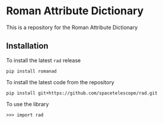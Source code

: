 # Roman Attribute Dictionary


This is a repository for the Roman Attribute Dictionary 


## Installation

To install the latest `rad` release

    pip install romanad

To install the latest code from the repository

    pip install git+https://github.com/spacetelescope/rad.git

To use the library

    >>> import rad

